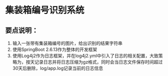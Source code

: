 # 集装箱编号识别系统

## 要点说明：
1. 输入一张带有集装箱编号的图片，给出识别的结果字符串
2. 使用SpringBoot 2.6.13作为整体的开发框架
3. 使用Log4j2作为日志框架，并在log4j2.yml中引入了日志的相关配置，大致策略为，按天记录日志并将日志压缩为gz格式，同时会当日志文件保存时间超过30天后删除，log/app.log记录当前的日志信息


